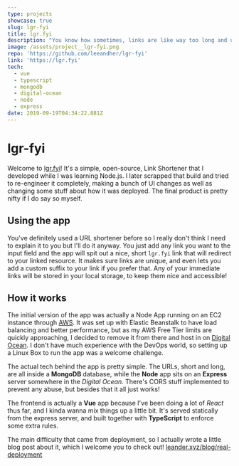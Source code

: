 ```yaml
---
type: projects
showcase: true
slug: lgr-fyi
title: lgr.fyi
description: "You know how sometimes, links are like way too long and ugly for you to even want to click them. Well I had that problem too, and spent far too long building a web app for a solution. Gotta say though, this guy is pretty nice \U0001F44C\U0001F44C."
image: /assets/project__lgr-fyi.png
repo: 'https://github.com/leeandher/lgr-fyi'
link: 'https://lgr.fyi'
tech:
  - vue
  - typescript
  - mongodb
  - digital-ocean
  - node
  - express
date: 2019-09-19T04:34:22.881Z
---
```

# lgr-fyi

Welcome to [lgr.fyi](https://lgr.fyi)! It's a simple, open-source, Link Shortener that I developed while I was learning Node.js. I later scrapped that build and tried to re-engineer it completely, making a bunch of UI changes as well as changing some stuff about how it was deployed. The final product is pretty nifty if I do say so myself. 

## Using the app

You've definitely used a URL shortener before so I really don't think I need to explain it to you but I'll do it anyway. You just add any link you want to the input field and the app will spit out a nice, short `lgr.fyi` link that will redirect to your linked resource. It makes sure links are unique, and even lets you add a custom suffix to your link if you prefer that. Any of your immediate links will be stored in your local storage, to keep them nice and accessible!

## How it works

The initial version of the app was actually a Node App running on an EC2 instance through [AWS](https://aws.amazon.com/). It was set up with Elastic Beanstalk to have load balancing and better performance, but as my AWS Free Tier limits are quickly approaching, I decided to remove it from there and host in on [Digital Ocean](https://www.digitalocean.com/). I don't have much experience with the DevOps world, so setting up a Linux Box to run the app was a welcome challenge. 

The actual tech behind the app is pretty simple. The URLs, short and long, are all inside a **MongoDB** database, while the **Node** app sits on an **Express** server somewhere in the _Digital Ocean_. There's CORS stuff implemented to prevent any abuse, but besides that it all just works!

The frontend is actually a **Vue** app because I've been doing a lot of _React_ thus far, and I kinda wanna mix things up a little bit. It's served statically from the express server, and built together with **TypeScript** to enforce some extra rules. 

The main difficulty that came from deployment, so I actually wrote a little blog post about it, which I welcome you to check out! [leander.xyz/blog/real-deployment](https://leander.xyz/blog/real-deployment)

